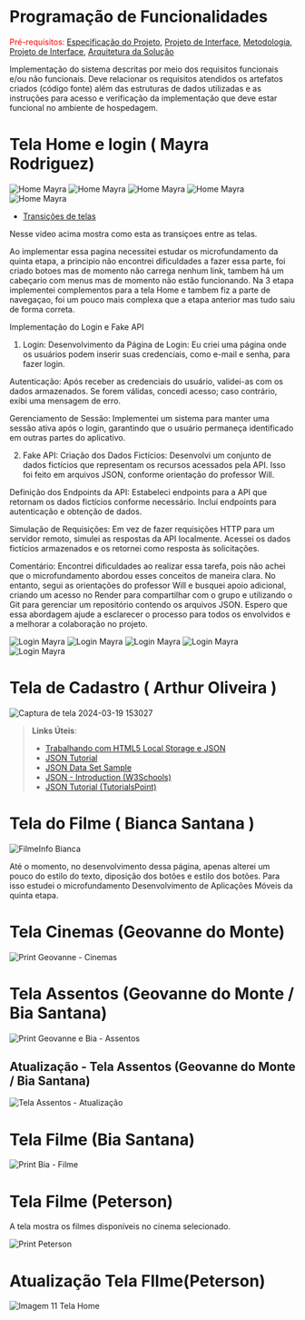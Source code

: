 # Programação de Funcionalidades

<span style="color:red">Pré-requisitos: <a href="2-Especificação do Projeto.md"> Especificação do Projeto</a></span>, <a href="3-Projeto de Interface.md"> Projeto de Interface</a>, <a href="4-Metodologia.md"> Metodologia</a>, <a href="3-Projeto de Interface.md"> Projeto de Interface</a>, <a href="5-Arquitetura da Solução.md"> Arquitetura da Solução</a>

Implementação do sistema descritas por meio dos requisitos funcionais e/ou não funcionais. Deve relacionar os requisitos atendidos os artefatos criados (código fonte) além das estruturas de dados utilizadas e as instruções para acesso e verificação da implementação que deve estar funcional no ambiente de hospedagem.

# Tela Home e login ( Mayra Rodriguez)


![Home Mayra](img/may1.png)
![Home Mayra](img/may5.png)
![Home Mayra](img/may4.png)
![Home Mayra](img/may3.png)
![Home Mayra](img/May2.png)


* [Transições de telas ](https://www.youtube.com/watch?v=s1EU2fECQ1Y)


Nesse video acima mostra como esta as transiçoes entre as telas.



Ao implementar essa pagina necessitei estudar os microfundamento da quinta etapa, a principio não encontrei dificuldades a fazer essa parte, foi criado botoes mas de momento não carrega nenhum link, tambem há um cabeçario com menus mas de momento não estão funcionando.
Na 3 etapa implementei complementos para a tela Home e tambem fiz a parte de navegaçao, foi um pouco mais complexa que a etapa anterior mas tudo saiu de forma correta. 



Implementação do Login e Fake API
1. Login:
Desenvolvimento da Página de Login: Eu criei uma página onde os usuários podem inserir suas credenciais, como e-mail e senha, para fazer login.

Autenticação: Após receber as credenciais do usuário, validei-as com os dados armazenados. Se forem válidas, concedi acesso; caso contrário, exibi uma mensagem de erro.

Gerenciamento de Sessão: Implementei um sistema para manter uma sessão ativa após o login, garantindo que o usuário permaneça identificado em outras partes do aplicativo.

2. Fake API:
Criação dos Dados Fictícios: Desenvolvi um conjunto de dados fictícios que representam os recursos acessados pela API. Isso foi feito em arquivos JSON, conforme orientação do professor Will.

Definição dos Endpoints da API: Estabeleci endpoints para a API que retornam os dados fictícios conforme necessário. Incluí endpoints para autenticação e obtenção de dados.

Simulação de Requisições: Em vez de fazer requisições HTTP para um servidor remoto, simulei as respostas da API localmente. Acessei os dados fictícios armazenados e os retornei como resposta às solicitações.

Comentário:
Encontrei dificuldades ao realizar essa tarefa, pois não achei que o microfundamento abordou esses conceitos de maneira clara. No entanto, segui as orientações do professor Will e busquei apoio adicional, criando um acesso no Render para compartilhar com o grupo e utilizando o Git para gerenciar um repositório contendo os arquivos JSON. Espero que essa abordagem ajude a esclarecer o processo para todos os envolvidos e a melhorar a colaboração no projeto.

![Login Mayra](img/fakeapi.png)
![Login Mayra](img/fakeapi4.png)
![Login Mayra](img/fakeapi2.png)
![Login Mayra](img/fakeapi3.png)
![Login Mayra](img/fakeapi1.png)




# Tela de Cadastro ( Arthur Oliveira )

![Captura de tela 2024-03-19 153027](https://github.com/ICEI-PUC-Minas-PMV-ADS/pmv-ads-2024-1-e3-proj-mov-t1-cine-br/assets/131923836/36a271ec-9cc2-4734-991d-319c335b8747)


> **Links Úteis**:
>
> - [Trabalhando com HTML5 Local Storage e JSON](https://www.devmedia.com.br/trabalhando-com-html5-local-storage-e-json/29045)
> - [JSON Tutorial](https://www.w3resource.com/JSON)
> - [JSON Data Set Sample](https://opensource.adobe.com/Spry/samples/data_region/JSONDataSetSample.html)
> - [JSON - Introduction (W3Schools)](https://www.w3schools.com/js/js_json_intro.asp)
> - [JSON Tutorial (TutorialsPoint)](https://www.tutorialspoint.com/json/index.htm)


# Tela do Filme ( Bianca Santana )

![FilmeInfo Bianca](img/bTelaInfos.png)

Até o momento, no desenvolvimento dessa página, apenas alterei um pouco do estilo do texto, diposição dos botões e estilo dos botões. Para isso estudei o microfundamento Desenvolvimento de Aplicações Móveis da quinta etapa.  

# Tela Cinemas (Geovanne do Monte)

![Print Geovanne - Cinemas](https://github.com/ICEI-PUC-Minas-PMV-ADS/pmv-ads-2024-1-e3-proj-mov-t1-cine-br/assets/129304075/4cd6ebe5-ae45-4167-876d-89eb555d7b9a)

# Tela Assentos (Geovanne do Monte / Bia Santana)

![Print Geovanne e Bia - Assentos](https://github.com/ICEI-PUC-Minas-PMV-ADS/pmv-ads-2024-1-e3-proj-mov-t1-cine-br/assets/129304075/b2869236-ad08-4c22-b250-7b2816f22690)

## Atualização - Tela Assentos (Geovanne do Monte / Bia Santana)

![Tela Assentos - Atualização](https://github.com/ICEI-PUC-Minas-PMV-ADS/pmv-ads-2024-1-e3-proj-mov-t1-cine-br/assets/129304075/e75b4da0-3cdb-410f-a4f3-e27acbfea3cd)


# Tela Filme (Bia Santana)

![Print Bia - Filme](img/TelaFilmeCod.png)

# Tela Filme (Peterson)

A tela mostra os filmes disponíveis no cinema selecionado.

![Print Peterson](https://github.com/ICEI-PUC-Minas-PMV-ADS/pmv-ads-2024-1-e3-proj-mov-t1-cine-br/blob/main/docs/img/telaDeFilmes.png)

# Atualização Tela FIlme(Peterson)
![Imagem 11 Tela Home](img/tela-filme-atualizada.png)




